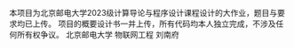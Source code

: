 本项目为北京邮电大学2023级计算导论与程序设计课程设计的大作业，题目与要求均已上传。
项目的概要设计书一并上传，所有代码均本人独立完成，不涉及任何所有权争议。
                                           北京邮电大学 物联网工程 刘南府
